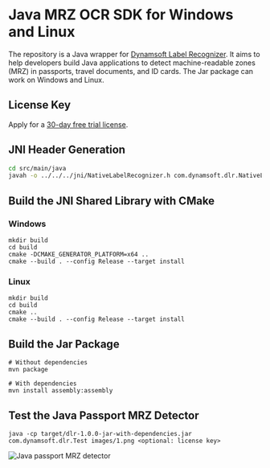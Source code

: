 # Java MRZ OCR SDK for Windows and Linux
The repository is a Java wrapper for [Dynamsoft Label Recognizer](https://www.dynamsoft.com/label-recognition/overview/). It aims to help developers build Java applications to detect machine-readable zones (MRZ) in passports, travel documents, and ID cards. The Jar package can work on Windows and Linux.

## License Key
Apply for a [30-day free trial license](https://www.dynamsoft.com/customer/license/trialLicense/?product=dlr).

## JNI Header Generation

```bash
cd src/main/java
javah -o ../../../jni/NativeLabelRecognizer.h com.dynamsoft.dlr.NativeLabelRecognizer
```

## Build the JNI Shared Library with CMake

### Windows
```
mkdir build
cd build
cmake -DCMAKE_GENERATOR_PLATFORM=x64 ..
cmake --build . --config Release --target install
```

### Linux 

```
mkdir build
cd build
cmake .. 
cmake --build . --config Release --target install
```

## Build the Jar Package 

```
# Without dependencies
mvn package

# With dependencies
mvn install assembly:assembly
```

## Test the Java Passport MRZ Detector

```
java -cp target/dlr-1.0.0-jar-with-dependencies.jar com.dynamsoft.dlr.Test images/1.png <optional: license key>
```

![Java passport MRZ detector](https://www.dynamsoft.com/codepool/img/2022/12/java-mrz-ocr-passport-windows-linux.png)
